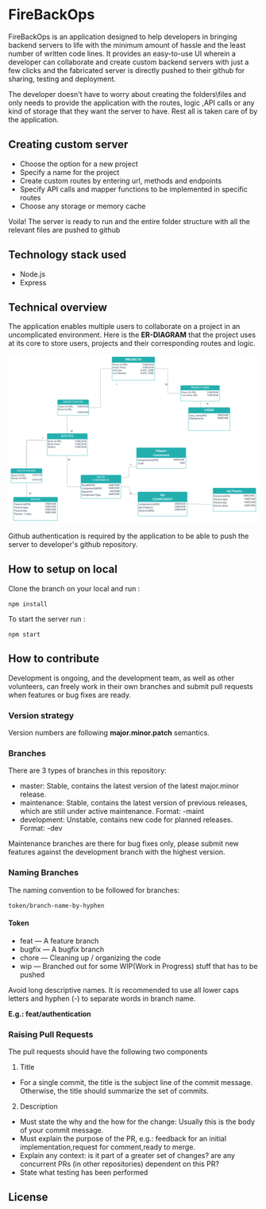 # **FireBackOps** 

FireBackOps is an application designed to help developers in bringing backend servers to life with the minimum amount of hassle and the least number of written code lines. It provides an easy-to-use UI wherein a developer can collaborate and create custom backend servers with just a few clicks and the fabricated server is directly pushed to their github for sharing, testing and deployment. 

The developer doesn't have to worry about creating the folders\files and only needs to provide the application with the routes, logic ,API calls or any kind of storage that they want the server to have. Rest all is taken care of by the application.



## Creating custom server
* Choose the option for a new project
* Specify a name for the project
* Create custom routes by entering url, methods and endpoints 
* Specify API calls and mapper functions to be implemented in specific routes
* Choose any storage or memory cache

Voila! The server is ready to run and the entire folder structure with all the relevant files are pushed to github

## Technology stack used
* Node.js
* Express

## Technical overview

The application enables multiple users to collaborate on a project in an uncomplicated environment. Here is the **ER-DIAGRAM** that the project uses at its core to store users, projects and their corresponding routes and logic.

![ER-DIAGRAM](./assets/images/er-diagram.png)

Github authentication is required by the application to be able to push the server to developer's github repository.
## How to setup on local

Clone the branch on your local and run :

```
npm install 
```
To start the server run :

```
npm start
```

## How to contribute

Development is ongoing, and the development team, as well as other volunteers, can freely work in their own branches and submit pull requests when features or bug fixes are ready.

### Version strategy
Version numbers are following **major.minor.patch** semantics.

### Branches
There are 3 types of branches in this repository:

* master: Stable, contains the latest version of the latest major.minor release.
* maintenance: Stable, contains the latest version of previous releases, which are still under active maintenance. Format: <version>-maint
* development: Unstable, contains new code for planned releases. Format: <version>-dev

Maintenance branches are there for bug fixes only, please submit new features against the development branch with the highest version.

### Naming Branches

The naming convention to be followed for branches:

```
token/branch-name-by-hyphen
```
#### Token

* feat — A feature branch
* bugfix — A bugfix branch
* chore — Cleaning up / organizing the code
* wip — Branched out for some WIP(Work in Progress) stuff that has to be pushed

Avoid long descriptive names. It is recommended to use all lower caps letters and hyphen (-) to separate words in branch name.

**E.g.: feat/authentication**

### Raising Pull Requests
The pull requests should have the following two components

1. Title
* For a single commit, the title is the subject line of the commit message. Otherwise, the title should summarize the set of commits.
2. Description
* Must state the why and the how for the change: Usually this is the body of your commit message.
* Must explain the purpose of the PR, e.g.: feedback for an initial implementation,request for comment,ready to merge.
* Explain any context: is it part of a greater set of changes? are any concurrent PRs (in other repositories) dependent on this PR?
* State what testing has been performed


## License


